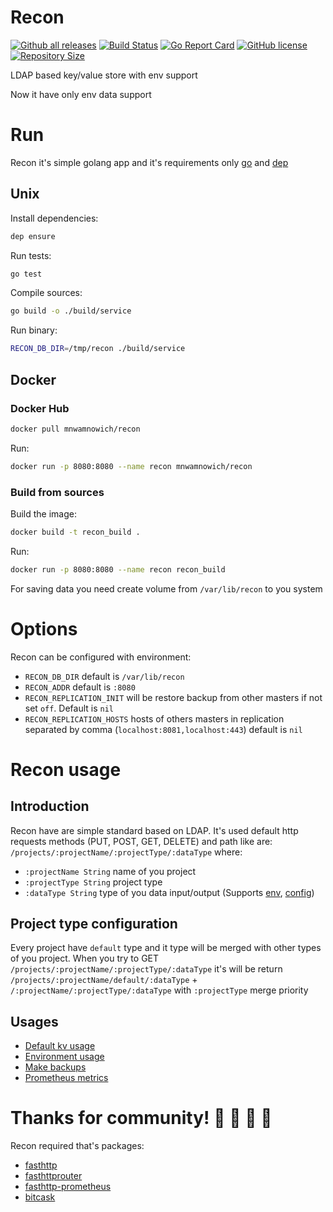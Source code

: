# Recon
[![Github all releases](https://img.shields.io/github/release/Mnwa/Recon.svg)](https://github.com/Mnwa/Recon/releases)
[![Build Status](https://cloud.drone.io/api/badges/Mnwa/Recon/status.svg)](https://cloud.drone.io/Mnwa/Recon)
[![Go Report Card](https://goreportcard.com/badge/Mnwa/Recon)](https://goreportcard.com/report/Mnwa/Recon)
[![GitHub license](https://img.shields.io/github/license/Mnwa/Recon.svg)](https://github.com/Mnwa/Recon)
[![Repository Size](https://img.shields.io/github/repo-size/Mnwa/Recon.svg)](https://github.com/Mnwa/Recon)

LDAP based key/value store with env support

Now it have only env data support

# Run
Recon it's simple golang app and it's requirements only [go](https://golang.org/) and [dep](https://github.com/golang/dep)

## Unix
Install dependencies:
```bash
dep ensure
```

Run tests:
```bash
go test
```
Compile sources:
```bash
go build -o ./build/service
```
Run binary:
```bash
RECON_DB_DIR=/tmp/recon ./build/service
```

## Docker
### Docker Hub
```bash
docker pull mnwamnowich/recon
```
Run:
```bash
docker run -p 8080:8080 --name recon mnwamnowich/recon
```
### Build from sources
Build the image:
```bash
docker build -t recon_build . 
```
Run:
```bash
docker run -p 8080:8080 --name recon recon_build
```

For saving data you need create volume from ```/var/lib/recon``` to you system
# Options

Recon can be configured with environment:
* `RECON_DB_DIR` default is `/var/lib/recon`
* `RECON_ADDR` default is `:8080`
* `RECON_REPLICATION_INIT` will be restore backup from other masters if not set `off`. Default is `nil`
* `RECON_REPLICATION_HOSTS` hosts of others masters in replication separated by comma (`localhost:8081,localhost:443`) default is `nil`

# Recon usage

## Introduction 
Recon have are simple standard based on LDAP. 
It's used default http requests methods (PUT, POST, GET, DELETE) and path like are:
`/projects/:projectName/:projectType/:dataType`  where:
* `:projectName String` name of you project
* `:projectType String` project type 
* `:dataType String` type of you data input/output (Supports [env](./docs/ENV.md), [config](./docs/CONFIG.md))

## Project type configuration
Every project have `default` type and it type will be merged with other types of you project.
When you try to GET `/projects/:projectName/:projectType/:dataType` it's will be return `/projects/:projectName/default/:dataType` + `/:projectName/:projectType/:dataType`
with `:projectType` merge priority

## Usages
* [Default kv usage](./docs/CONFIG.md)
* [Environment usage](./docs/ENV.md)
* [Make backups](./docs/BACKUPS.md)
* [Prometheus metrics](./docs/PROMETHEUS.md)

# Thanks for community! 🎉 🎉 🎉 🎉
Recon required that's packages:
* [fasthttp](https://github.com/valyala/fasthttp)
* [fasthttprouter](https://github.com/buaazp/fasthttprouter)
* [fasthttp-prometheus](https://github.com/flf2ko/fasthttp-prometheus)
* [bitcask](https://github.com/prologic/bitcask)

